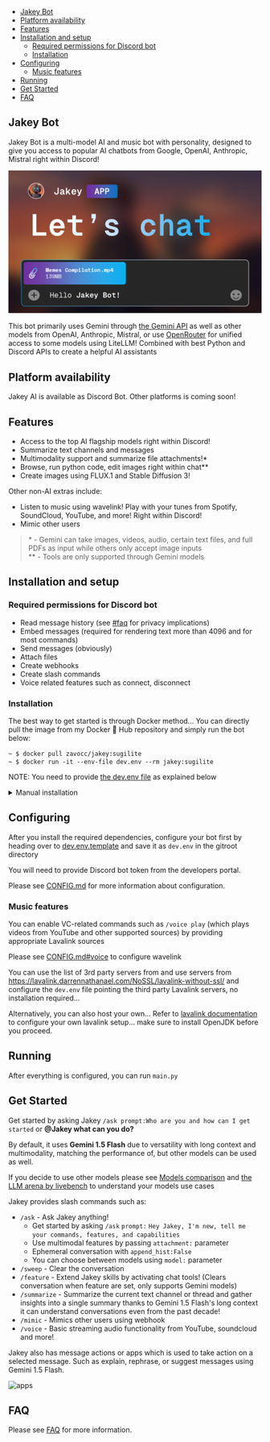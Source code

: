 - [Jakey Bot](#jakey-bot)
- [Platform availability](#platform-availability)
- [Features](#features)
- [Installation and setup](#installation-and-setup)
  - [Required permissions for Discord bot](#required-permissions-for-discord-bot)
  - [Installation](#installation)
- [Configuring](#configuring)
  - [Music features](#music-features)
- [Running](#running)
- [Get Started](#get-started)
- [FAQ](#faq)


## Jakey Bot
Jakey Bot is a multi-model AI and music bot with personality, designed to give you access to popular AI chatbots from Google, OpenAI, Anthropic, Mistral right within Discord! 

![Jakey Bot Banner](./assets/banner.png)

This bot primarily uses Gemini through [the Gemini API](https://ai.google.dev) as well as other models from OpenAI, Anthropic, Mistral, or use [OpenRouter](https://openrouter.ai) for unified access to some models using LiteLLM! Combined with best Python and Discord APIs to create a helpful AI assistants

## Platform availability
Jakey AI is available as Discord Bot. Other platforms is coming soon!

## Features
- Access to the top AI flagship models right within Discord!
- Summarize text channels and messages
- Multimodality support and summarize file attachments!\*
- Browse, run python code, edit images right within chat\**
- Create images using FLUX.1 and Stable Diffusion 3!

Other non-AI extras include:
- Listen to music using wavelink! Play with your tunes from Spotify, SoundCloud, YouTube, and more! Right within Discord!
- Mimic other users

> \* - Gemini can take images, videos, audio, certain text files, and full PDFs as input while others only accept image inputs \
> \** - Tools are only supported through Gemini models

## Installation and setup
### Required permissions for Discord bot
- Read message history (see [#faq](#faq) for privacy implications)
- Embed messages (required for rendering text more than 4096 and for most commands)
- Send messages (obviously)
- Attach files
- Create webhooks
- Create slash commands
- Voice related features such as connect, disconnect

### Installation
The best way to get started is through Docker method... You can directly pull the image from my Docker 🐳 Hub repository and simply run the bot below:
```
~ $ docker pull zavocc/jakey:sugilite
~ $ docker run -it --env-file dev.env --rm jakey:sugilite
```

NOTE: You need to provide [the dev.env file](#configuring) as explained below

<details>
  <summary>Manual installation</summary>
  But if you prefer manual method without using containers, you need to install Python version atleast 3.10+ with pip and venv is highly preferred and run the commands

  You must create a virtual environment before proceeding which you can do by running:
  ```
  python -m venv .venv

  # Activate
  . .venv/bin/activate
  ```

  Install dependencies as needed
  ```
  pip3 install -r requirements.txt

  # This is optional
  pip3 install wavelink
  pip3 uninstall py-cord discord.py
  pip3 install py-cord
  ```
</details>

## Configuring
After you install the required dependencies, configure your bot first by heading over to [dev.env.template](./dev.env.template) and save it as `dev.env` in the gitroot directory

You will need to provide Discord bot token from the developers portal.

Please see [CONFIG.md](./docs/CONFIG.md) for more information about configuration.

### Music features
You can enable VC-related commands such as `/voice play` (which plays videos from YouTube and other supported sources) by providing appropriate Lavalink sources

Please see [CONFIG.md#voice](./docs/CONFIG.md#voice) to configure wavelink

You can use the list of 3rd party servers from and use servers from https://lavalink.darrennathanael.com/NoSSL/lavalink-without-ssl/ and configure the `dev.env` file pointing the third party Lavalink servers, no installation required... 

Alternatively, you can also host your own... Refer to [lavalink documentation](https://lavalink.dev/getting-started/index.html) to configure your own lavalink setup... make sure to install OpenJDK before you proceed.
## Running
After everything is configured, you can run `main.py`

## Get Started
Get started by asking Jakey `/ask prompt:Who are you and how can I get started` or **@Jakey what can you do?**

By default, it uses **Gemini 1.5 Flash** due to versatility with long context and multimodality, matching the performance of, but other models can be used as well.

If you decide to use other models please see [Models comparison](https://github.com/zavocc/JakeyBot/wiki/Supported-Models) and [the LLM arena by livebench](https://livebench.ai/) to understand your models use cases

Jakey provides slash commands such as:
- `/ask` - Ask Jakey anything!
  - Get started by asking `/ask` `prompt:` `Hey Jakey, I'm new, tell me your commands, features, and capabilities`
  - Use multimodal features by passing `attachment:` parameter
  - Ephemeral conversation with `append_hist:False`
  - You can choose between models using `model:` parameter
- `/sweep` - Clear the conversation
- `/feature` - Extend Jakey skills by activating chat tools! (Clears conversation when feature are set, only supports Gemini models)
- `/summarize` - Summarize the current text channel or thread and gather insights into a single summary thanks to Gemini 1.5 Flash's long context it can understand conversations even from the past decade!
- `/mimic` - Mimics other users using webhook
- `/voice` - Basic streaming audio functionality from YouTube, soundcloud and more!

Jakey also has message actions or apps which is used to take action on a selected message. Such as explain, rephrase, or suggest messages using Gemini 1.5 Flash.

![apps](./assets/apps.png)

## FAQ
Please see [FAQ](./docs/FAQ.md) for more information.